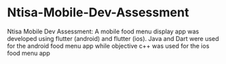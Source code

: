 # Ntisa-Mobile-Dev-Assessment
Ntisa Mobile Dev Assessment: A mobile food menu display app was developed using flutter (android) and flutter (ios).
Java and Dart were used for the android food menu app while objective c++ was used for the ios food menu app

